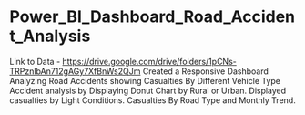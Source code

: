 # Power_BI_Dashboard_Road_Accident_Analysis
Link to Data - https://drive.google.com/drive/folders/1pCNs-TRPznlbAn712gAGy7XfBnWs2QJm
Created a Responsive Dashboard Analyzing Road Accidents showing Casualties By Different Vehicle Type
Accident analysis by Displaying Donut Chart by Rural or Urban.
Displayed casualties by Light Conditions.
Casualties By Road Type and Monthly Trend.
